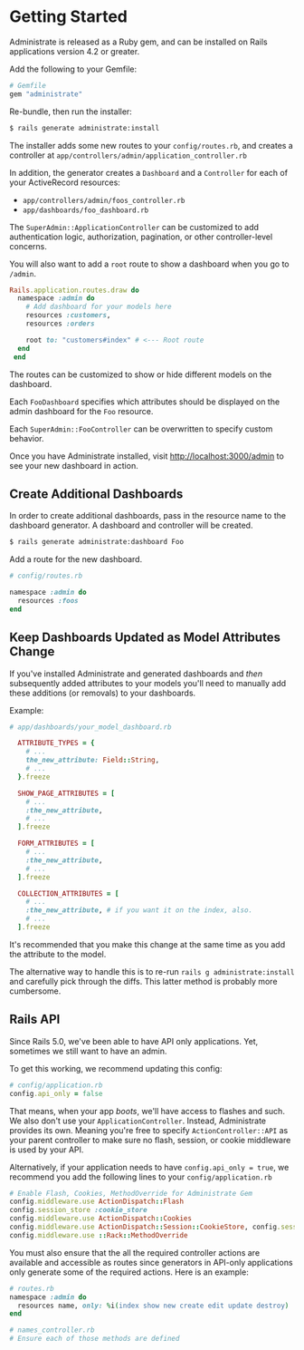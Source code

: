 # Getting Started

Administrate is released as a Ruby gem, and can be installed on Rails
applications version 4.2 or greater.

Add the following to your Gemfile:

```ruby
# Gemfile
gem "administrate"
```

Re-bundle, then run the installer:

```bash
$ rails generate administrate:install
```

The installer adds some new routes to your `config/routes.rb`,
and creates a controller at `app/controllers/admin/application_controller.rb`

In addition, the generator creates a `Dashboard` and a `Controller` for each of
your ActiveRecord resources:

- `app/controllers/admin/foos_controller.rb`
- `app/dashboards/foo_dashboard.rb`

The `SuperAdmin::ApplicationController` can be customized to add
authentication logic, authorization, pagination,
or other controller-level concerns.

You will also want to add a `root` route to show a dashboard when you go to `/admin`.

```ruby
Rails.application.routes.draw do
  namespace :admin do
    # Add dashboard for your models here
    resources :customers,
    resources :orders

    root to: "customers#index" # <--- Root route
  end
 end
```

The routes can be customized to show or hide
different models on the dashboard.

Each `FooDashboard` specifies which attributes should be displayed
on the admin dashboard for the `Foo` resource.

Each `SuperAdmin::FooController` can be overwritten to specify custom behavior.

Once you have Administrate installed,
visit <http://localhost:3000/admin> to see your new dashboard in action.

## Create Additional Dashboards

In order to create additional dashboards, pass in the resource name to
the dashboard generator. A dashboard and controller will be created.

```bash
$ rails generate administrate:dashboard Foo
```

Add a route for the new dashboard.

```ruby
# config/routes.rb

namespace :admin do
  resources :foos
end
```

## Keep Dashboards Updated as Model Attributes Change

If you've installed Administrate and generated dashboards and _then_
subsequently added attributes to your models you'll need to manually add
these additions (or removals) to your dashboards.

Example:

```ruby
# app/dashboards/your_model_dashboard.rb

  ATTRIBUTE_TYPES = {
    # ...
    the_new_attribute: Field::String,
    # ...
  }.freeze

  SHOW_PAGE_ATTRIBUTES = [
    # ...
    :the_new_attribute,
    # ...
  ].freeze

  FORM_ATTRIBUTES = [
    # ...
    :the_new_attribute,
    # ...
  ].freeze

  COLLECTION_ATTRIBUTES = [
    # ...
    :the_new_attribute, # if you want it on the index, also.
    # ...
  ].freeze
```

It's recommended that you make this change at the same time as you add the
attribute to the model.

The alternative way to handle this is to re-run `rails g administrate:install` and
carefully pick through the diffs. This latter method is probably more cumbersome.

## Rails API

Since Rails 5.0, we've been able to have API only applications. Yet, sometimes
we still want to have an admin.

To get this working, we recommend updating this config:

```ruby
# config/application.rb
config.api_only = false
```

That means, when your app _boots_, we'll have access to flashes and such. We
also don't use your `ApplicationController`. Instead, Administrate provides its
own. Meaning you're free to specify `ActionController::API` as your parent
controller to make sure no flash, session, or cookie middleware is used by your
API.

Alternatively, if your application needs to have `config.api_only = true`, we recommend you add the following lines to your `config/application.rb`

```ruby
# Enable Flash, Cookies, MethodOverride for Administrate Gem
config.middleware.use ActionDispatch::Flash
config.session_store :cookie_store
config.middleware.use ActionDispatch::Cookies
config.middleware.use ActionDispatch::Session::CookieStore, config.session_options
config.middleware.use ::Rack::MethodOverride
```

You must also ensure that the all the required controller actions are available and accessible as routes since generators in API-only applications only generate some of the required actions. Here is an example:

```ruby
# routes.rb
namespace :admin do
  resources name, only: %i(index show new create edit update destroy)
end

# names_controller.rb
# Ensure each of those methods are defined
```
